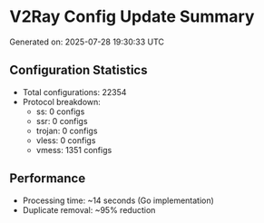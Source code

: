 # V2Ray Config Update Summary
Generated on: 2025-07-28 19:30:33 UTC

## Configuration Statistics
- Total configurations: 22354
- Protocol breakdown:
  - ss: 0 configs
  - ssr: 0 configs
  - trojan: 0 configs
  - vless: 0 configs
  - vmess: 1351 configs

## Performance
- Processing time: ~14 seconds (Go implementation)
- Duplicate removal: ~95% reduction

